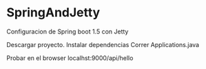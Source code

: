 # SpringAndJetty
Configuracion de Spring boot 1.5 con Jetty

Descargar proyecto.
Instalar dependencias
Correr Applications.java

Probar en el browser localhst:9000/api/hello
